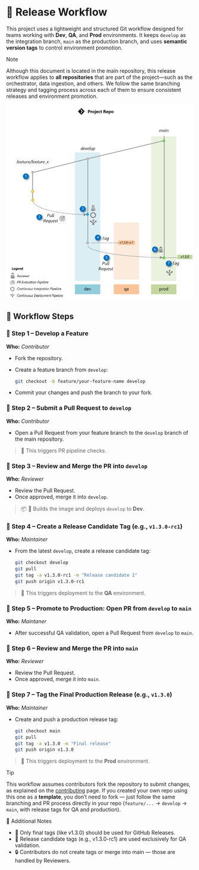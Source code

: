 # 🧩 Release Workflow

This project uses a lightweight and structured Git workflow designed for teams working with **Dev**, **QA**, and **Prod** environments. It keeps `develop` as the integration branch, `main` as the production branch, and uses **semantic version tags** to control environment promotion.

> [!NOTE]
> Although this document is located in the main repository, this release workflow applies to **all repositories** that are part of the project—such as the orchestrator, data ingestion, and others. We follow the same branching strategy and tagging process across each of them to ensure consistent releases and environment promotion.


![Workflow Diagram](../media/release-workflow.png)


## 🔁 Workflow Steps

### 🔹 Step 1 – Develop a Feature

**Who:** *Contributor*

* Fork the repository.

* Create a feature branch from `develop`:

  ```bash
  git checkout -b feature/your-feature-name develop
  ```

* Commit your changes and push the branch to your fork.

### 🔹 Step 2 – Submit a Pull Request to `develop`

**Who:** *Contributor*

* Open a Pull Request from your feature branch to the `develop` branch of the main repository.

> 🧪 This triggers PR pipeline checks.

### 🔹 Step 3 – Review and Merge the PR into `develop`

**Who:** *Reviewer*

* Review the Pull Request.
* Once approved, merge it into `develop`.

> 📦 🚀 Builds the image and deploys `develop` to **Dev**.

### 🔹 Step 4 – Create a Release Candidate Tag (e.g., `v1.3.0-rc1`)

**Who:** *Maintainer*

* From the latest `develop`, create a release candidate tag:

  ```bash
  git checkout develop
  git pull
  git tag -a v1.3.0-rc1 -m "Release candidate 1"
  git push origin v1.3.0-rc1
  ```

> 🚀 This triggers deployment to the **QA** environment.

### 🔹 Step 5 – Promote to Production: Open PR from `develop` to `main`

**Who:** *Maintaner*

* After successful QA validation, open a Pull Request from `develop` to `main`.

### 🔹 Step 6 – Review and Merge the PR into `main`

**Who:** *Reviewer*

* Review the Pull Request.
* Once approved, merge it into `main`.

### 🔹 Step 7 – Tag the Final Production Release (e.g., `v1.3.0`)

**Who:** *Maintainer*

* Create and push a production release tag:

  ```bash
  git checkout main
  git pull
  git tag -a v1.3.0 -m "Final release"
  git push origin v1.3.0
  ```
> 🚀 This triggers deployment to the **Prod** environment.

> [!TIP]
> This workflow assumes contributors fork the repository to submit changes, as explained on the [contributing](../CONTRIBUTING.MD) page. If you created your own repo using this one as a **template**, you don’t need to fork — just follow the same branching and PR process directly in your repo (`feature/...` → `develop` → `main`, with release tags for QA and production).


📝 Additional Notes

- 🔖 Only final tags (like v1.3.0) should be used for GitHub Releases.
- 🎯 Release candidate tags (e.g., v1.3.0-rc1) are used exclusively for QA validation.
- 🔒 Contributors do not create tags or merge into main — those are handled by Reviewers.